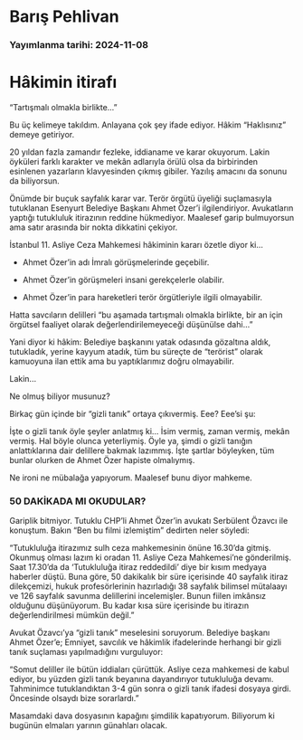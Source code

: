 # Barış Pehlivan

### Yayımlanma tarihi: 2024-11-08

# Hâkimin itirafı

“Tartışmalı olmakla birlikte...”

Bu üç kelimeye takıldım. Anlayana çok şey ifade ediyor. Hâkim “Haklısınız” demeye getiriyor.

20 yıldan fazla zamandır fezleke, iddianame ve karar okuyorum. Lakin öyküleri farklı karakter ve mekân adlarıyla örülü olsa da birbirinden esinlenen yazarların klavyesinden çıkmış gibiler. Yazılış amacını da sonunu da biliyorsun.

Önümde bir buçuk sayfalık karar var. Terör örgütü üyeliği suçlamasıyla tutuklanan Esenyurt Belediye Başkanı Ahmet Özer’i ilgilendiriyor. Avukatların yaptığı tutukluluk itirazının reddine hükmediyor. Maalesef garip bulmuyorsun ama satır arasında bir nokta dikkatini çekiyor.

İstanbul 11. Asliye Ceza Mahkemesi hâkiminin kararı özetle diyor ki...

- Ahmet Özer’in adı İmralı görüşmelerinde geçebilir.

- Ahmet Özer’in görüşmeleri insani gerekçelerle olabilir.

- Ahmet Özer’in para hareketleri terör örgütleriyle ilgili olmayabilir.

Hatta savcıların delilleri “bu aşamada tartışmalı olmakla birlikte, bir an için örgütsel faaliyet olarak değerlendirilemeyeceği düşünülse dahi...”

Yani diyor ki hâkim: Belediye başkanını yatak odasında gözaltına aldık, tutukladık, yerine kayyum atadık, tüm bu süreçte de “terörist” olarak kamuoyuna ilan ettik ama bu yaptıklarımız doğru olmayabilir.

Lakin...

Ne olmuş biliyor musunuz?

Birkaç gün içinde bir “gizli tanık” ortaya çıkıvermiş. Eee? Eee’si şu:

İşte o gizli tanık öyle şeyler anlatmış ki... İsim vermiş, zaman vermiş, mekân vermiş. Hal böyle olunca yeterliymiş. Öyle ya, şimdi o gizli tanığın anlattıklarına dair delillere bakmak lazımmış. İşte şartlar böyleyken, tüm bunlar olurken de Ahmet Özer hapiste olmalıymış.

Ne ironi ne mübalağa yapıyorum. Maalesef bunu diyor mahkeme.


### 50 DAKİKADA MI OKUDULAR?

Gariplik bitmiyor. Tutuklu CHP’li Ahmet Özer’in avukatı Serbülent Özavcı ile konuştum. Bakın “Ben bu filmi izlemiştim” dedirten neler söyledi:

“Tutukluluğa itirazımız sulh ceza mahkemesinin önüne 16.30’da gitmiş. Okunmuş olması lazım ki oradan 11. Asliye Ceza Mahkemesi’ne gönderilmiş. Saat 17.30’da da ‘Tutukluluğa itiraz reddedildi’ diye bir kısım medyaya haberler düştü. Buna göre, 50 dakikalık bir süre içerisinde 40 sayfalık itiraz dilekçemizi, hukuk profesörlerinin hazırladığı 38 sayfalık bilimsel mütalaayı ve 126 sayfalık savunma delillerini incelemişler. Bunun fiilen imkânsız olduğunu düşünüyorum. Bu kadar kısa süre içerisinde bu itirazın değerlendirilmesi mümkün değil.”

Avukat Özavcı’ya “gizli tanık” meselesini soruyorum. Belediye başkanı Ahmet Özer’e; Emniyet, savcılık ve hâkimlik ifadelerinde herhangi bir gizli tanık suçlaması yapılmadığını vurguluyor:

“Somut deliller ile bütün iddiaları çürüttük. Asliye ceza mahkemesi de kabul ediyor, bu yüzden gizli tanık beyanına dayandırıyor tutukluluğa devamı. Tahminimce tutuklandıktan 3-4 gün sonra o gizli tanık ifadesi dosyaya girdi. Öncesinde olsaydı bize sorarlardı.”

Masamdaki dava dosyasının kapağını şimdilik kapatıyorum. Biliyorum ki bugünün elmaları yarının günahları olacak.

